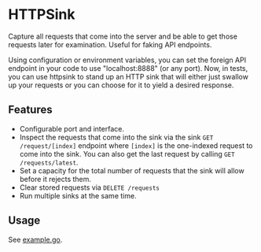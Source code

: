 HTTPSink
======================

Capture all requests that come into the server and be able to get those requests later for examination. Useful for faking API endpoints.

Using configuration or environment variables, you can set the foreign API endpoint in your code to use "localhost:8888" (or any port). Now, in tests, you can use httpsink to stand up an HTTP sink that will either just swallow up your requests or you can choose for it to yield a desired response.

## Features

- Configurable port and interface.
- Inspect the requests that come into the sink via the sink `GET /request/[index]` endpoint where `[index]` is the one-indexed request to come into the sink. You can also get the last request by calling `GET /requests/latest`.
- Set a capacity for the total number of requests that the sink will allow before it rejects them.
- Clear stored requests via `DELETE /requests`
- Run multiple sinks at the same time.

## Usage

See [example.go](example.go).
